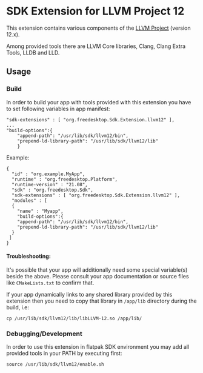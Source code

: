 # SDK Extension for LLVM Project 12

This extension contains various components of the [LLVM Project](https://llvm.org) (version 12.x).

Among provided tools there are LLVM Core libraries, Clang, Clang Extra Tools, LLDB and LLD.

## Usage

### Build

In order to build your app with tools provided with this extension you have to set following variables in app manifest:

```
"sdk-extensions" : [ "org.freedesktop.Sdk.Extension.llvm12" ],
...
"build-options":{
    "append-path": "/usr/lib/sdk/llvm12/bin",
    "prepend-ld-library-path": "/usr/lib/sdk/llvm12/lib"
    }
```
Example:
```
{
  "id" : "org.example.MyApp",
  "runtime" : "org.freedesktop.Platform",
  "runtime-version" : "21.08",
  "sdk" : "org.freedesktop.Sdk",
  "sdk-extensions" : [ "org.freedesktop.Sdk.Extension.llvm12" ],
  "modules" : [
  {
    "name" : "Myapp",
    "build-options":{
    "append-path": "/usr/lib/sdk/llvm12/bin",
    "prepend-ld-library-path": "/usr/lib/sdk/llvm12/lib"
  }
 ]
}
```

#### Troubleshooting:

It's possible that your app will additionally need some special variable(s) beside the above. Please consult your app documentation or source files like `CMakeLists.txt` to confirm that.

If your app dynamically links to any shared library provided by this extension then you need to copy that library in `/app/lib` directory during the build, i.e:
```
cp /usr/lib/sdk/llvm12/lib/libLLVM-12.so /app/lib/
```

### Debugging/Development

In order to use this extension in flatpak SDK environment you may add all provided tools in your PATH by executing first:
```
source /usr/lib/sdk/llvm12/enable.sh
```
